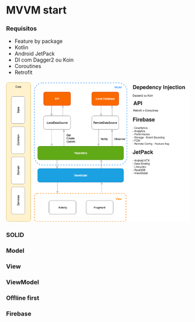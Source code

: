 MVVM start
==

### Requisitos

- Feature by package
- Kotlin
- Android JetPack
- DI com Dagger2 ou Koin
- Coroutines
- Retrofit

![](android-architecture_v2.png)

### SOLID

### Model

### View

### ViewModel

### Offline first

### Firebase
